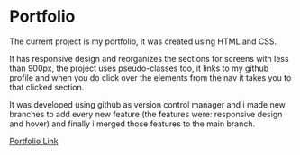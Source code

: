 # Portfolio

The current project is my portfolio, it was created using HTML and CSS.

It has responsive design and reorganizes the sections for screens with less than 900px, the project uses pseudo-classes too, it links to my github profile and when you do click over the elements from the nav it takes you to that clicked section.

It was developed using github as version control manager and i made new branches to add every new feature (the features were: responsive design and hover) and finally i merged those features to the main branch.

[Portfolio Link]([https://braulioloaizac.github.io/portfolio/)
